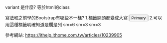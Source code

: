 variant 是什麼?
等於html的class

寫法和之前學的Bootstrap有哪些不一樣?
1.標籤開頭都變成大寫
<Button variant="primary"> Primary </Button>
2.可以用這種標籤明確知道是欄是列
<Row>
    <Col sm={6}>sm=6</Col>
    <Col sm={3}>sm=3</Col>
    <Col sm={3}>sm=3</Col>
</Row>

參考網站:
https://ithelp.ithome.com.tw/articles/10239905